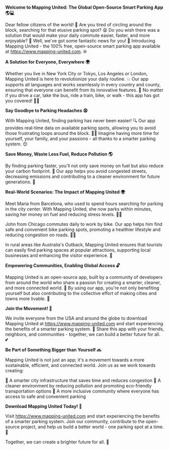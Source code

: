 **Welcome to Mapping United: The Global Open-Source Smart Parking App 🌎💻**

Dear fellow citizens of the world! 🌟 Are you tired of circling around the block, searching for that elusive parking spot? 😩 Do you wish there was a solution that would make your daily commute easier, faster, and more enjoyable? 🚀 Well, we've got some fantastic news for you! 🎉 Introducing Mapping United - the 100% free, open-source smart parking app available at https://www.mapping-united.com. 🌐

**A Solution for Everyone, Everywhere 🌍**

Whether you live in New York City or Tokyo, Los Angeles or London, Mapping United is here to revolutionize your daily routine. 💥 Our app supports all languages and works seamlessly in every country and county, ensuring that everyone can benefit from its innovative features. 👏 No matter if you drive a car, take the bus, ride a train, bike, or walk - this app has got you covered! 🚴‍♀️

**Say Goodbye to Parking Headaches 😩**

With Mapping United, finding parking has never been easier! 🔍 Our app provides real-time data on available parking spots, allowing you to avoid those frustrating loops around the block. 🏃‍♂️ Imagine having more time for yourself, your family, and your passions - all thanks to a smarter parking system. 😊

**Save Money, Waste Less Fuel, Reduce Pollution 🌎**

By finding parking faster, you'll not only save money on fuel but also reduce your carbon footprint. 💚 Our app helps you avoid congested streets, decreasing emissions and contributing to a cleaner environment for future generations. 🌟

**Real-World Scenarios: The Impact of Mapping United 🌍**

Meet Maria from Barcelona, who used to spend hours searching for parking in the city center. With Mapping United, she now parks within minutes, saving her money on fuel and reducing stress levels. 💆‍♀️

John from Chicago commutes daily to work by bike. Our app helps him find safe and convenient bike parking spots, promoting a healthier lifestyle and reducing congestion on roads. 🚴‍♂️

In rural areas like Australia's Outback, Mapping United ensures that tourists can easily find parking spaces at popular attractions, supporting local businesses and enhancing the visitor experience. 🌳

**Empowering Communities, Enabling Global Access 🔓**

Mapping United is an open-source app, built by a community of developers from around the world who share a passion for creating a smarter, cleaner, and more connected world. 🌟 By using our app, you're not only benefiting yourself but also contributing to the collective effort of making cities and towns more livable. 👏

**Join the Movement! 🎉**

We invite everyone from the USA and around the globe to download Mapping United at https://www.mapping-united.com and start experiencing the benefits of a smarter parking system. 🚀 Share this app with your friends, neighbors, and communities - together, we can build a better future for all. 💕

**Be Part of Something Bigger than Yourself 🔜**

Mapping United is not just an app; it's a movement towards a more sustainable, efficient, and connected world. Join us as we work towards creating:

🔹 A smarter city infrastructure that saves time and reduces congestion
🔹 A cleaner environment by reducing pollution and promoting eco-friendly transportation options
🔹 A more inclusive community where everyone has access to safe and convenient parking

**Download Mapping United Today! 📲**

Visit https://www.mapping-united.com and start experiencing the benefits of a smarter parking system. Join our community, contribute to the open-source project, and help us build a better world - one parking spot at a time. 🌟

Together, we can create a brighter future for all. 💫